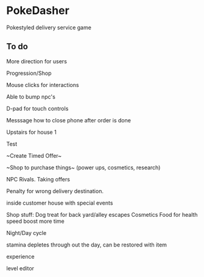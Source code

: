 # PokeDasher

Pokestyled delivery service game


## To do


More direction for users

Progression/Shop

Mouse clicks for interactions

Able to bump npc's

D-pad for touch controls

Messsage how to close phone after order is done

Upstairs for house 1 

Test

~Create Timed Offer~

~Shop to purchase things~ (power ups, cosmetics, research)

NPC Rivals. Taking offers

Penalty for wrong delivery destination.

inside customer house with special events

Shop stuff:
Dog treat for back yard/alley escapes
Cosmetics
Food for health
speed boost
more time


Night/Day cycle

stamina depletes through out the day, can be restored with item

experience

level editor